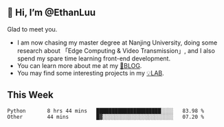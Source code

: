 ## 👋 Hi, I’m @EthanLuu

Glad to meet you.

- I am now chasing my master degree at Nanjing University, doing some research about 「Edge Computing & Video Transmission」, and I also spend my spare time learning front-end development.
- You can learn more about me at my [📝BLOG](https://blog.ethanloo.cn).
- You may find some interesting projects in my [💡LAB](https://lab.ethanloo.cn).

## This Week
<!--START_SECTION:waka-->

```text
Python       8 hrs 44 mins   █████████████████████░░░░   83.98 %
Other        44 mins         █▓░░░░░░░░░░░░░░░░░░░░░░░   07.20 %
```

<!--END_SECTION:waka-->
